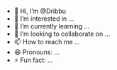 - 👋 Hi, I’m @Dribbu
- 👀 I’m interested in ...
- 🌱 I’m currently learning ...
- 💞️ I’m looking to collaborate on ...
- 📫 How to reach me ...
- 😄 Pronouns: ...
- ⚡ Fun fact: ...

<!---
Dribbu/Dribbu is a ✨ special ✨ repository because its `README.md` (this file) appears on your GitHub profile.
You can click the Preview link to take a look at your changes.
--->
